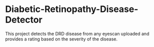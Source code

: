 # Diabetic-Retinopathy-Disease-Detector
This project detects the DRD disease from any 
eyescan uploaded and provides a rating based 
on the severity of the disease.

